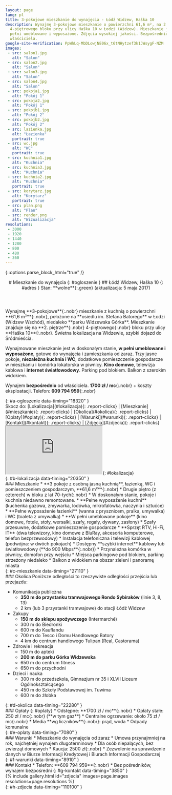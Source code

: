 ```yaml
---
layout: page
lang: pl
title: 3-pokojowe mieszkanie do wynajęcia - Łódź Widzew, Haška 10
description: Wynajmę 3-pokojowe mieszkanie o powierzchni 61,6 m², na 2. piętrze
  4-piętrowego bloku przy ulicy Haška 10 w Łodzi (Widzew). Mieszkanie jest w
  pełni umeblowane i wyposażone. Zdjęcia wysokiej jakości. Bezpośrednio od
  właściciela.
google-site-verification: PpWhLq-MbDLowjNE06x_t6tNHytzef3k1JWsygF-NZM
images:
 - src: salon1.jpg
   alt: "Salon"
 - src: salon2.jpg
   alt: "Salon"
 - src: salon3.jpg
   alt: "Salon"
 - src: salon4.jpg
   alt: "Salon"
 - src: pokoja1.jpg
   alt: "Pokój 1"
 - src: pokoja2.jpg
   alt: "Pokój 1"
 - src: pokojb1.jpg
   alt: "Pokój 2"
 - src: pokojb2.jpg
   alt: "Pokój 2"
 - src: lazienka.jpg
   alt: "Łazienka"
   portrait: true
 - src: wc.jpg
   alt: "WC"
   portrait: true
 - src: kuchnia1.jpg
   alt: "Kuchnia"
 - src: kuchnia3.jpg
   alt: "Kuchnia"
 - src: kuchnia2.jpg
   alt: "Kuchnia"
   portrait: true
 - src: korytarz.jpg
   alt: "Korytarz"
   portrait: true
 - src: plan.png
   alt: "Plan"
 - src: render.png
   alt: "Wizualizacja"
resolutions:
 - 3000
 - 1920
 - 1440
 - 1280
 - 800
 - 480
 - 360
---
```

{::options parse_block_html="true" /}
<header>
# Mieszkanie do wynajęcia
{: #ogloszenie }
## Łódź Widzew, Haška 10
{: #adres }
Stan: **wolne**{:.green} (aktualizacja: 5 maja 2017)
</header>

<section>
Wynajmę **3-pokojowe**{:.nobr} mieszkanie z kuchnią o powierzchni **61,6
m²**{:.nobr}, położone na **osiedlu im. Stefana Batorego** w Łodzi (Widzew
Wschód), niedaleko **parku Widzewska Górka**. Mieszkanie znajduje się na **2.
piętrze**{:.nobr} <span>4-piętrowego</span>{:.nobr} bloku przy ulicy **Haška
10**{:.nobr}. Świetna lokalizacja na Widzewie, szybki dojazd do Śródmieścia.

Wynajmowane mieszkanie jest w doskonałym stanie, **w pełni umeblowane i
wyposażone**, gotowe do wynajęcia i zamieszkania od zaraz. Trzy jasne pokoje,
**niezależna kuchnia i WC**, dodatkowe pomieszczenie gospodarcze w mieszkaniu i
komórka lokatorska w piwnicy. **Kino domowe**, telewizja kablowa i **internet
światłowodowy**. Parking pod blokiem. Balkon z szerokim widokiem.

Wynajem **bezpośrednio** od właściciela. **1700 zł / mc**{:.nobr} + koszty
eksploatacji. Telefon: **609 794 959**{:.nobr}
</section>{: #a-ogloszenie data-timing="18320" }

<nav>
Skocz do:
[Lokalizacja](#lokalizacja){: .report-clicks} |
[Mieszkanie](#mieszkanie){: .report-clicks} |
[Okolica](#okolica){: .report-clicks} |
[Opłaty](#oplaty){: .report-clicks} |
[Warunki](#warunki){: .report-clicks} |
[Kontakt](#kontakt){: .report-clicks} |
[Zdjęcia](#zdjecia){: .report-clicks}
</nav>

<section>
<iframe class="gmap" src="https://www.google.com/maps/embed/v1/place?q=place_id:ChIJWYdw7qzMG0cR1EDZvZ-BzRc&key=AIzaSyBawQgY87ZUOa4Qw1lohNAUKpmHt0gxkVs"></iframe>{: #lokalizacja}
</section>{: #b-lokalizacja data-timing="20350" }

<section>
### Mieszkanie
* **3 pokoje z osobną jasną kuchnią**, łazienką, WC i pomieszczeniem
  gospodarczym, **61,6 m²**{:.nobr}
* Drugie piętro (z czterech) w bloku z lat <span>70-tych</span>{:.nobr}
* W doskonałym stanie, pokoje i kuchnia niedawno remontowane.
* **Pełne wyposażenie kuchni** (kuchenka gazowa, zmywarka, lodówka,
  mikrofalówka, naczynia i sztućce)
* **Pełne wyposażenie łazienki** (wanna z prysznicem, pralka, umywalka)
  i WC (toaleta z umywalką)
* **W pełni umeblowane pokoje** (kino domowe, fotele, stoły, wersalki, szafy,
  regały, dywany, zasłony)
* Szafy przesuwne, dodatkowe pomieszczenie gospodarcze
* **Sprzęt RTV, Hi-Fi, IT** (dwa telewizory, kino domowe z BluRay, akcesoria
  komputerowe, telefon bezprzewodowy)
* Instalacja telefoniczna i telewizji kablowej (podwójna: w dwóch pokojach)
* Dostępny **szybki internet** kablowy lub światłowodowy (**do 900
  Mbps**{:.nobr})
* Przynależna komórka w piwnicy, domofon przy wejściu
* Miejsca parkingowe pod blokiem, parking strzeżony niedaleko
* Balkon z widokiem na obszar zieleni i panoramę miasta
</section>{: #c-mieszkanie data-timing="27110" }

<section>
### Okolica
Poniższe odległości to rzeczywiste odległości przejścia lub przejazdu:

* Komunikacja publiczna
  * **350 m do przystanku tramwajowego Rondo Sybiraków** (linie 3, 8, 13)
  * 2 km (lub 3 przystanki tramwajowe) do stacji Łódź Widzew
* Zakupy
  * **150 m do sklepu spożywczego** (Intermarché)
  * 300 m do Biedronki
  * 600 m do Kauflandu
  * 700 m do Tesco i Domu Handlowego Batory
  * 4 km do centrum handlowego Tulipan (Real, Castorama)
* Zdrowie i rekreacja
  * 150 m do apteki
  * **200 m do parku Górka Widzewska**
  * 650 m do centrum fitness
  * 650 m do przychodni
* Dzieci i nauka
  * 300 m do przedszkola, Gimnazjum nr 35 i XLVII Liceum Ogólnokształcącego
  * 450 m do Szkoły Podstawowej im. Tuwima
  * 600 m do żłobka
</section>{: #d-okolica data-timing="22280" }

<section>
### Opłaty
{: #oplaty}
* Odstępne: **1700 zł / mc**{:.nobr}
* Opłaty stałe: <span>250 zł / mc</span>{:.nobr} (**w tym gaz**)
* Centralne ogrzewanie: około <span>75 zł / mc</span>{:.nobr}
* Media **wg liczników**{:.nobr}: prąd, woda
* Odpady komunalne
</section>{: #e-oplaty data-timing="7080" }

<section>
### Warunki
* Mieszkanie do wynajęcia od zaraz
* Umowa przynajmniej na rok, najchętniej wynajem długoterminowy
* Dla osób niepalących, bez zwierząt domowych
* Kaucja: <span>2500 zł</span>{:.nobr}
* Zezwolenie na sprawdzenie danych w Biurze Informacji Kredytowej i Biurach
  Informacji Gospodarczej
</section>{: #f-warunki data-timing="8910" }

<section>
### Kontakt
* Telefon: **609 794 959**{:.nobr}
* Bez pośredników, wynajem bezpośredni
{: #g-kontakt data-timing="3850" }
</section>

<section>
{% include gallery.html id="zdjecia" images=page.images resolutions=page.resolutions
%}</section>{: #h-zdjecia data-timing="110100" }
